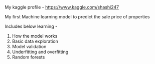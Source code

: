 My kaggle profile - https://www.kaggle.com/shashi247

My first Machine learning model to predict the sale price of properties

Includes below learning -
1) How the model works
2) Basic data exploration
3) Model validation
4) Underfitting and overfitting
5) Random forests
